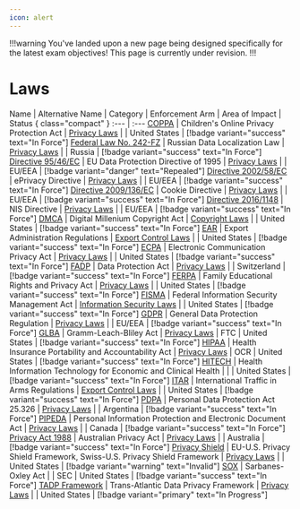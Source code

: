 ```yaml
---
icon: alert
---
```


!!!warning
You've landed upon a new page being designed specifically for the latest exam objectives! This page is currently under revision.
!!!

# Laws

Name | Alternative Name | Category | Enforcement Arm | Area of Impact | Status { class="compact" }
:--- | :---
[COPPA](/laws/coppa.md) | Children's Online Privacy Protection Act | [Privacy Laws](/categories/privacy-laws/) | | United States | [!badge variant="success" text="In Force"]
[Federal Law No. 242-FZ](/laws/federal-law-no-242-fz.md) | Russian Data Localization Law | [Privacy Laws](/categories/privacy-laws/) | | Russia | [!badge variant="success" text="In Force"]
[Directive 95/46/EC](/laws/directive-95-46-ec.md) | EU Data Protection Directive of 1995 | [Privacy Laws](/categories/privacy-laws) | | EU/EEA | [!badge variant="danger" text="Repealed"]
[Directive 2002/58/EC](/laws/directive-2002-58-ec.md) | ePrivacy Directive | [Privacy Laws](/categories/privacy-laws/) | | EU/EEA | [!badge variant="success" text="In Force"]
[Directive 2009/136/EC](/laws/directive-2009-136-ec.md) | Cookie Directive | [Privacy Laws](/categories/privacy-laws) | | EU/EEA | [!badge variant="success" text="In Force"]
[Directive 2016/1148](/laws/directive-2016-1148.md) | NIS Directive | [Privacy Laws](/categories/privacy-laws) | | EU/EEA | [!badge variant="success" text="In Force"]
[DMCA](/laws/dmca.md) | Digital Millenium Copyright Act | [Copyright Laws](/categories/copyright-laws/) | | United States | [!badge variant="success" text="In Force"]
[EAR](/laws/ear.md) | Export Administration Regulations | [Export Control Laws](/categories/export-control-laws/) | | United States | [!badge variant="success" text="In Force"]
[ECPA](/laws/ecpa.md) | Electronic Communication Privacy Act | [Privacy Laws](/categories/privacy-laws/) | | United States | [!badge variant="success" text="In Force"]
[FADP](/laws/fadp.md) | Data Protection Act | [Privacy Laws](/categories/privacy-laws/) | | Switzerland | [!badge variant="success" text="In Force"]
[FERPA](/laws/ferpa.md) | Family Educational Rights and Privacy Act | [Privacy Laws](/categories/privacy-laws/) | | United States | [!badge variant="success" text="In Force"]
[FISMA](/laws/fisma.md) | Federal Information Security Management Act | [Information Security Laws](/categories/information-security-laws/) | | United States | [!badge variant="success" text="In Force"]
[GDPR](/laws/gdpr.md) | General Data Protection Regulation | [Privacy Laws](/categories/privacy-laws/) | | EU/EEA | [!badge variant="success" text="In Force"]
[GLBA](/laws/glba.md) | Gramm-Leach-Bliley Act | [Privacy Laws](/categories/privacy-laws/) | FTC | United States | [!badge variant="success" text="In Force"]
[HIPAA](/laws/hipaa.md) | Health Insurance Portability and Accountability Act | [Privacy Laws](/categories/privacy-laws/) | OCR | United States | [!badge variant="success" text="In Force"]
[HITECH](/laws/hitech.md) | Health Information Technology for Economic and Clinical Health | | | United States | [!badge variant="success" text="In Force"]
[ITAR](/laws/itar.md) | International Traffic in Arms Regulations | [Export Control Laws](/categories/privacy-laws/) | | United States | [!badge variant="success" text="In Force"]
[PDPA](/laws/pdpa.md) | Personal Data Protection Act 25.326 | [Privacy Laws](/categories/privacy-laws/) | | Argentina | [!badge variant="success" text="In Force"]
[PIPEDA](/laws/pipeda.md) | Personal Information Protection and Electronic Document Act | [Privacy Laws](/categories/privacy-laws/) | | Canada | [!badge variant="success" text="In Force"]
[Privacy Act 1988](/laws/privacy-act-1988.md) | Australian Privacy Act | [Privacy Laws](/categories/privacy-laws/) | | Australia | [!badge variant="success" text="In Force"]
[Privacy Shield](/laws/privacy-shield.md) | EU-U.S. Privacy Shield Framework, Swiss-U.S. Privacy Shield Framework | [Privacy Laws](/categories/privacy-laws/) | | United States | [!badge variant="warning" text="Invalid"]
[SOX](/laws/sox.md) | Sarbanes-Oxley Act | | SEC | United States | [!badge variant="success" text="In Force"]
[TADP Framework](/laws/tadp-framework.md) | Trans-Atlantic Data Privacy Framework | [Privacy Laws](/categories/privacy-laws/) | | United States | [!badge variant="primary" text="In Progress"]
